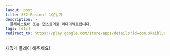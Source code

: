 ```yaml
---
layout: post
title: 3!2!Fusion! 다운받기
description: >
  플레이스토어 또는 앱스트어로 리다이렉트됩니다.
tags: [etc]
redirect_to: https://play.google.com/store/apps/details?id=com.skaiblue.threetwofusion
---
```

재밌게 플레이 해주세요!